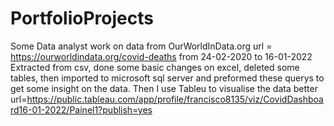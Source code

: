 # PortfolioProjects
Some Data analyst work on data from OurWorldInData.org url = https://ourworldindata.org/covid-deaths from 24-02-2020 to 16-01-2022
Extracted from csv, done some basic changes on excel, deleted some tables, then imported to microsoft sql server and preformed these querys to get some insight on the data.
Then I use Tableu to visualise the data better
 url=https://public.tableau.com/app/profile/francisco8135/viz/CovidDashboard16-01-2022/Painel1?publish=yes
